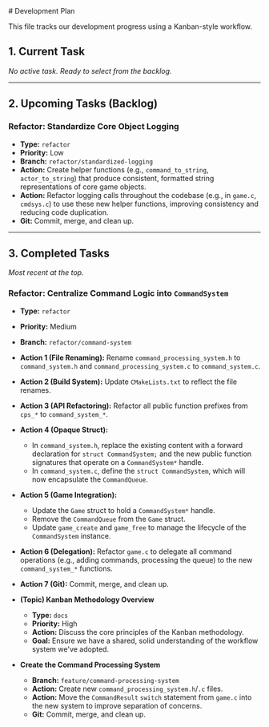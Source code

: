 <plan>
# Development Plan

This file tracks our development progress using a Kanban-style workflow.

## 1. Current Task
*No active task. Ready to select from the backlog.*

---

## 2. Upcoming Tasks (Backlog)

### Refactor: Standardize Core Object Logging
-   **Type:** `refactor`
-   **Priority:** Low
-   **Branch:** `refactor/standardized-logging`
-   **Action:** Create helper functions (e.g., `command_to_string`, `actor_to_string`) that produce consistent, formatted string representations of core game objects.
-   **Action:** Refactor logging calls throughout the codebase (e.g., in `game.c`, `cmdsys.c`) to use these new helper functions, improving consistency and reducing code duplication.
-   **Git:** Commit, merge, and clean up.

---

## 3. Completed Tasks
*Most recent at the top.*

### Refactor: Centralize Command Logic into `CommandSystem`
-   **Type:** `refactor`
-   **Priority:** Medium
-   **Branch:** `refactor/command-system`
-   **Action 1 (File Renaming):** Rename `command_processing_system.h` to `command_system.h` and `command_processing_system.c` to `command_system.c`.
-   **Action 2 (Build System):** Update `CMakeLists.txt` to reflect the file renames.
-   **Action 3 (API Refactoring):** Refactor all public function prefixes from `cps_*` to `command_system_*`.
-   **Action 4 (Opaque Struct):**
    -   In `command_system.h`, replace the existing content with a forward declaration for `struct CommandSystem;` and the new public function signatures that operate on a `CommandSystem*` handle.
    -   In `command_system.c`, define the `struct CommandSystem`, which will now encapsulate the `CommandQueue`.
-   **Action 5 (Game Integration):**
    -   Update the `Game` struct to hold a `CommandSystem*` handle.
    -   Remove the `CommandQueue` from the `Game` struct.
    -   Update `game_create` and `game_free` to manage the lifecycle of the `CommandSystem` instance.
-   **Action 6 (Delegation):** Refactor `game.c` to delegate all command operations (e.g., adding commands, processing the queue) to the new `command_system_*` functions.
-   **Action 7 (Git):** Commit, merge, and clean up.

-   **(Topic) Kanban Methodology Overview**
    -   **Type:** `docs`
    -   **Priority:** High
    -   **Action:** Discuss the core principles of the Kanban methodology.
    -   **Goal:** Ensure we have a shared, solid understanding of the workflow system we've adopted.

-   **Create the Command Processing System**
    -   **Branch:** `feature/command-processing-system`
    -   **Action:** Create new `command_processing_system.h`/`.c` files.
    -   **Action:** Move the `CommandResult` `switch` statement from `game.c` into the new system to improve separation of concerns.
    -   **Git:** Commit, merge, and clean up.
</plan>
